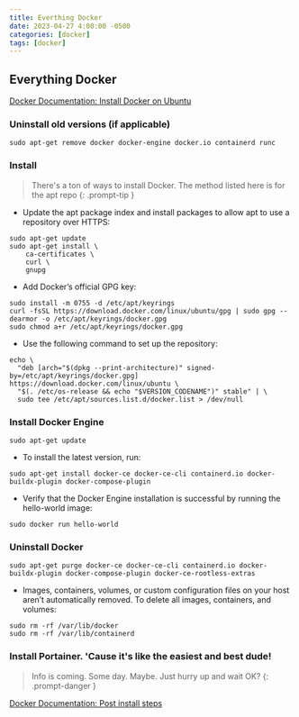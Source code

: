 ```yaml
---
title: Everthing Docker
date: 2023-04-27 4:00:00 -0500
categories: [docker]
tags: [docker]
---
```


## Everything Docker

[Docker Documentation: Install Docker on Ubuntu](https://docs.docker.com/engine/install/ubuntu/)

### Uninstall old versions (if applicable)

```terminal
sudo apt-get remove docker docker-engine docker.io containerd runc
```

### Install

> There's a ton of ways to install Docker.  The method listed here is for the apt repo
{: .prompt-tip }

* Update the apt package index and install packages to allow apt to use a repository over HTTPS:
```terminal
sudo apt-get update
sudo apt-get install \
    ca-certificates \
    curl \
    gnupg
```

* Add Docker’s official GPG key:
```terminal
sudo install -m 0755 -d /etc/apt/keyrings
curl -fsSL https://download.docker.com/linux/ubuntu/gpg | sudo gpg --dearmor -o /etc/apt/keyrings/docker.gpg
sudo chmod a+r /etc/apt/keyrings/docker.gpg
```

* Use the following command to set up the repository:
```terminal
echo \
  "deb [arch="$(dpkg --print-architecture)" signed-by=/etc/apt/keyrings/docker.gpg] https://download.docker.com/linux/ubuntu \
  "$(. /etc/os-release && echo "$VERSION_CODENAME")" stable" | \
  sudo tee /etc/apt/sources.list.d/docker.list > /dev/null
```


### Install Docker Engine

`sudo apt-get update`

* To install the latest version, run:
```terminal
sudo apt-get install docker-ce docker-ce-cli containerd.io docker-buildx-plugin docker-compose-plugin
```

* Verify that the Docker Engine installation is successful by running the hello-world image:
```terminal
sudo docker run hello-world
```

### Uninstall Docker

```terminal
sudo apt-get purge docker-ce docker-ce-cli containerd.io docker-buildx-plugin docker-compose-plugin docker-ce-rootless-extras
```

* Images, containers, volumes, or custom configuration files on your host aren’t automatically removed. To delete all images, containers, and volumes:
```terminal
sudo rm -rf /var/lib/docker
sudo rm -rf /var/lib/containerd
```

### Install Portainer.  'Cause it's like the easiest and best dude!

> Info is coming.  Some day.  Maybe.  Just hurry up and wait OK?
{: .prompt-danger }

[Docker Documentation: Post install steps](https://docs.docker.com/engine/install/linux-postinstall/)